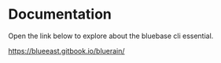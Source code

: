 # Documentation  

Open the link below to explore about the bluebase cli essential.  

https://blueeast.gitbook.io/bluerain/